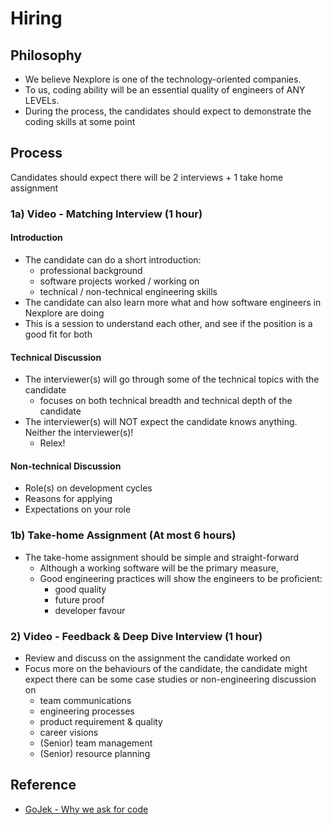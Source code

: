 # Hiring

## Philosophy
- We believe Nexplore is one of the technology-oriented companies.
- To us, coding ability will be an essential quality of engineers of ANY LEVELs.
- During the process, the candidates should expect to demonstrate the coding skills at some point

## Process

Candidates should expect there will be 2 interviews + 1 take home assignment

### 1a) Video - Matching Interview (1 hour)

#### Introduction
- The candidate can do a short introduction:
  - professional background
  - software projects worked / working on
  - technical / non-technical engineering skills
- The candidate can also learn more what and how software engineers in Nexplore are doing
- This is a session to understand each other, and see if the position is a good fit for both

#### Technical Discussion
- The interviewer(s) will go through some of the technical topics with the candidate
  - focuses on both technical breadth and technical depth of the candidate
- The interviewer(s) will NOT expect the candidate knows anything. Neither the interviewer(s)!
  - Relex!

#### Non-technical Discussion
- Role(s) on development cycles
- Reasons for applying
- Expectations on your role


### 1b) Take-home Assignment (At most 6 hours)
- The take-home assignment should be simple and straight-forward
  - Although a working software will be the primary measure,
  - Good engineering practices will show the engineers to be proficient:
    - good quality
    - future proof
    - developer favour

### 2) Video - Feedback & Deep Dive Interview (1 hour)
- Review and discuss on the assignment the candidate worked on
- Focus more on the behaviours of the candidate, the candidate might expect there can be some case studies or non-engineering discussion on
    - team communications
    - engineering processes
    - product requirement & quality
    - career visions
    - (Senior) team management
    - (Senior) resource planning

## Reference
- [GoJek - Why we ask for code](https://www.gojek.io/blog/why-we-ask-for-code)
